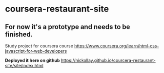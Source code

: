 # coursera-restaurant-site
## For now it's a prototype and needs to be finished.

Study project for coursera course
https://www.coursera.org/learn/html-css-javascript-for-web-developers

**Deployed it here on github** 
https://nickollay.github.io/courcera-restaurant-site/site/index.html
